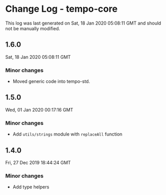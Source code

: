 # Change Log - tempo-core

This log was last generated on Sat, 18 Jan 2020 05:08:11 GMT and should not be manually modified.

## 1.6.0
Sat, 18 Jan 2020 05:08:11 GMT

### Minor changes

- Moved generic code into tempo-std.

## 1.5.0
Wed, 01 Jan 2020 00:17:16 GMT

### Minor changes

- Add `utils/strings` module with `replaceAll` function

## 1.4.0
Fri, 27 Dec 2019 18:44:24 GMT

### Minor changes

- Add type helpers


